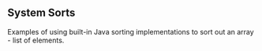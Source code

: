 System Sorts
----

Examples of using built-in Java sorting implementations to sort out an array - list of elements.
